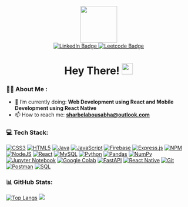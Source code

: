 <div id="header" align="center">
  <img src="https://media.giphy.com/media/M9gbBd9nbDrOTu1Mqx/giphy.gif" width="100"/>
</div>
<div id="badges" align="center">
  <a href="https://www.linkedin.com/in/sharbelabousabha/">
    <img src="https://img.shields.io/badge/LinkedIn-blue?style=for-the-badge&logo=linkedin&logoColor=white" alt="LinkedIn Badge"/>
  </a>
  <a href="https://leetcode.com/sharbelxo/">
    <img src="https://img.shields.io/badge/Leetcode-yellow?style=for-the-badge&logo=leetcode&logoColor=white" alt="Leetcode Badge"/>
  </a>
</div>
<div id="badges" align="center">
  <img src="https://komarev.com/ghpvc/?username=sharbelxo&style=flat-square&color=blue" alt=""/>
  <h1>
    Hey There!
    <img src="https://media.giphy.com/media/hvRJCLFzcasrR4ia7z/giphy.gif" width="30px"/>
  </h1>
</div>

### :technologist: About Me :
- 🌱 I’m currently doing: **Web Development using React and Mobile Development using React Native**
- 📫 How to reach me: **sharbelabousabha@outlook.com**  

### 💻 Tech Stack:
[![CSS3](https://img.shields.io/badge/css3-%231572B6.svg?style=flat&logo=css3&logoColor=white)](https://www.w3.org/Style/CSS/Overview.en.html)
[![HTML5](https://img.shields.io/badge/html5-%23E34F26.svg?style=flat&logo=html5&logoColor=white)](https://html.spec.whatwg.org/)
[![Java](https://img.shields.io/badge/java-%23ED8B00.svg?style=flat&logo=java&logoColor=white)](https://www.java.com/)
[![JavaScript](https://img.shields.io/badge/javascript-%23323330.svg?style=flat&logo=javascript&logoColor=%23F7DF1E)](https://developer.mozilla.org/en-US/docs/Web/JavaScript)
[![Firebase](https://img.shields.io/badge/firebase-%23039BE5.svg?style=flat&logo=firebase)](https://firebase.google.com/)
[![Express.js](https://img.shields.io/badge/express.js-%23404d59.svg?style=flat&logo=express&logoColor=%2361DAFB)](https://expressjs.com/)
[![NPM](https://img.shields.io/badge/NPM-%23000000.svg?style=flat&logo=npm&logoColor=white)](https://www.npmjs.com/)
[![NodeJS](https://img.shields.io/badge/node.js-6DA55F?style=flat&logo=node.js&logoColor=white)](https://nodejs.org/)
[![React](https://img.shields.io/badge/react-%2320232a.svg?style=flat&logo=react&logoColor=%2361DAFB)](https://reactjs.org/)
[![MySQL](https://img.shields.io/badge/mysql-%2300f.svg?style=flat&logo=mysql&logoColor=white)](https://www.mysql.com/)
[![Python](https://img.shields.io/badge/python-%233776AB.svg?style=flat&logo=python&logoColor=white)](https://www.python.org/)
[![Pandas](https://img.shields.io/badge/pandas-%23150458.svg?style=flat&logo=pandas&logoColor=white)](https://pandas.pydata.org/)
[![NumPy](https://img.shields.io/badge/numpy-%23013243.svg?style=flat&logo=numpy&logoColor=white)](https://numpy.org/)
[![Jupyter Notebook](https://img.shields.io/badge/jupyter-%23F37626.svg?style=flat&logo=jupyter&logoColor=white)](https://jupyter.org/)
[![Google Colab](https://img.shields.io/badge/google%20colab-%23F9AB00.svg?style=flat&logo=google-colab&logoColor=white)](https://colab.research.google.com/)
[![FastAPI](https://img.shields.io/badge/fastapi-%23000000.svg?style=flat&logo=fastapi&logoColor=white)](https://fastapi.tiangolo.com/)
[![React Native](https://img.shields.io/badge/react%20native-%2320232a.svg?style=flat&logo=react&logoColor=%2361DAFB)](https://reactnative.dev/)
[![Git](https://img.shields.io/badge/git-%23F05032.svg?style=flat&logo=git&logoColor=white)](https://git-scm.com/)
[![Postman](https://img.shields.io/badge/postman-%23FF6C37.svg?style=flat&logo=postman&logoColor=white)](https://www.postman.com/)
[![SQL](https://img.shields.io/badge/sql-%2300f.svg?style=flat&logo=sql&logoColor=white)](https://en.wikipedia.org/wiki/SQL)

### 📊 GitHub Stats:
[![Top Langs](https://github-readme-stats.vercel.app/api/top-langs/?username=sharbelxo&layout=compact&theme=vision-friendly-dark)](https://github.com/anuraghazra/github-readme-stats) ![](https://github-readme-stats.vercel.app/api?username=sharbelxo&theme=vision-friendly-dark&hide_border=false&include_all_commits=true&count_private=true)<br/>
